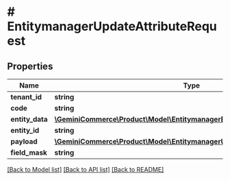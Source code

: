 # # EntitymanagerUpdateAttributeRequest


## Properties 


Name | Type | Description | Notes
------------ | ------------- | ------------- | -------------
**tenant_id**| **string** |   | [optional]
**code**| **string** |   | [optional]
**entity_data**| [**\GeminiCommerce\Product\Model\EntitymanagerEntityIdentifier**](EntitymanagerEntityIdentifier.md) |   | [optional]
**entity_id**| **string** |   | [optional]
**payload**| [**\GeminiCommerce\Product\Model\EntitymanagerUpdateAttributeRequestPayload**](EntitymanagerUpdateAttributeRequestPayload.md) |   | [optional]
**field_mask**| **string** |   | [optional]


[[Back to Model list]](../../README.md#models) [[Back to API list]](../../README.md#endpoints) [[Back to README]](../../README.md)

